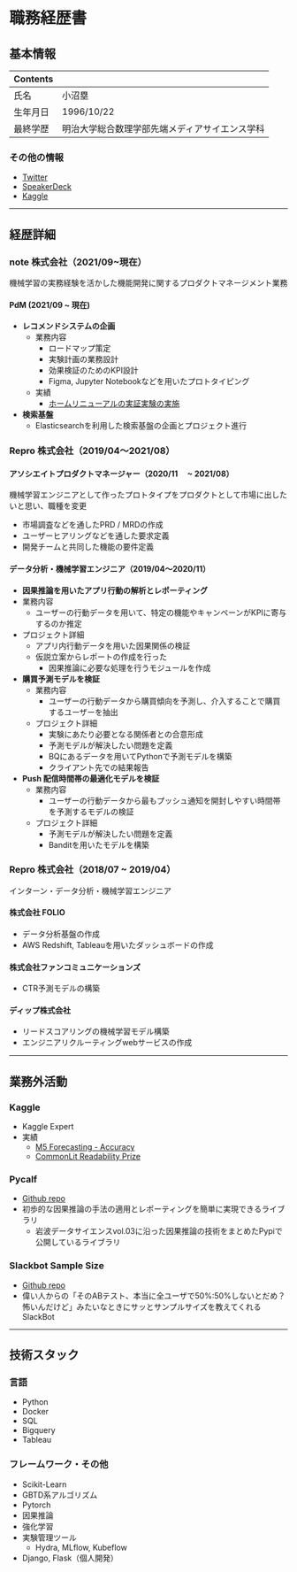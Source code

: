 # 職務経歴書

## 基本情報

| Contents |                                                |
| -------- | ---------------------------------------------- |
| 氏名     | 小沼塁                                         |
| 生年月日 | 1996/10/22                                     |
| 最終学歴 | 明治大学総合数理学部先端メディアサイエンス学科 |

### その他の情報

- [Twitter](https://twitter.com/knmr_u)
- [SpeakerDeck](https://speakerdeck.com/konumaru)
- [Kaggle](https://www.kaggle.com/konumaru)

---

## 経歴詳細

<!-- Template:
### 会社名 (YYYY/MM ~ YYYY/MM)

主な職務について

#### プロジェクト名
- 業務内容
- 実績
 -->

### note 株式会社（2021/09~現在）

機械学習の実務経験を活かした機能開発に関するプロダクトマネージメント業務

#### PdM (2021/09 ~ 現在)

- **レコメンドシステムの企画**
  - 業務内容
    - ロードマップ策定
    - 実験計画の業務設計
    - 効果検証のためのKPI設計
    - Figma, Jupyter Notebookなどを用いたプロトタイピング
  - 実績
    - [ホームリニューアルの実証実験の実施](https://note.com/info/n/n8b5b12967ee6)
- **検索基盤**
  - Elasticsearchを利用した検索基盤の企画とプロジェクト進行

### Repro 株式会社（2019/04〜2021/08）

#### アソシエイトプロダクトマネージャー（2020/11 　~ 2021/08）

機械学習エンジニアとして作ったプロトタイプをプロダクトとして市場に出したいと思い、職種を変更

- 市場調査などを通したPRD / MRDの作成
- ユーザーヒアリングなどを通した要求定義
- 開発チームと共同した機能の要件定義

#### データ分析・機械学習エンジニア（2019/04〜2020/11）

- **因果推論を用いたアプリ行動の解析とレポーティング**
- 業務内容
  - ユーザーの行動データを用いて、特定の機能やキャンペーンがKPIに寄与するのか推定
- プロジェクト詳細
  - アプリ内行動データを用いた因果関係の検証
  - 仮説立案からレポートの作成を行った
    - 因果推論に必要な処理を行うモジュールを作成
- **購買予測モデルを検証**
  - 業務内容
    - ユーザーの行動データから購買傾向を予測し、介入することで購買するユーザーを抽出
  - プロジェクト詳細
    - 実験にあたり必要となる関係者との合意形成
    - 予測モデルが解決したい問題を定義
    - BQにあるデータを用いてPythonで予測モデルを構築
    - クライアント先での結果報告
- **Push 配信時間帯の最適化モデルを検証**
  - 業務内容
    - ユーザーの行動データから最もプッシュ通知を開封しやすい時間帯を予測するモデルの検証
  - プロジェクト詳細
    - 予測モデルが解決したい問題を定義
    - Banditを用いたモデルを構築

### Repro 株式会社（2018/07 ~ 2019/04）

インターン・データ分析・機械学習エンジニア

#### 株式会社 FOLIO

- データ分析基盤の作成
- AWS Redshift, Tableauを用いたダッシュボードの作成

#### 株式会社ファンコミュニケーションズ

- CTR予測モデルの構築

#### ディップ株式会社

- リードスコアリングの機械学習モデル構築
- エンジニアリクルーティングwebサービスの作成

---

## 業務外活動

<!-- Template:
### 活動名
- 概要
- [url](url)
 -->

### Kaggle

- Kaggle Expert
- 実績
  - [M5 Forecasting - Accuracy](https://www.kaggle.com/c/m5-forecasting-accuracy)
  - [CommonLit Readability Prize](https://www.kaggle.com/c/commonlitreadabilityprize)

### Pycalf

- [Github repo](https://github.com/konumaru/pycalf)
- 初歩的な因果推論の手法の適用とレポーティングを簡単に実現できるライブラリ
  - 岩波データサイエンスvol.03に沿った因果推論の技術をまとめたPypiで公開しているライブラリ

### Slackbot Sample Size

- [Github repo](https://github.com/konumaru/slackbot_sample_siz)
- 偉い人からの「そのABテスト、本当に全ユーザで50%:50%しないとだめ？怖いんだけど」みたいなときにサッとサンプルサイズを教えてくれるSlackBot

---

## 技術スタック

### 言語

- Python
- Docker
- SQL
- Bigquery
- Tableau

### フレームワーク・その他

- Scikit-Learn
- GBTD系アルゴリズム
- Pytorch
- 因果推論
- 強化学習
- 実験管理ツール
  - Hydra, MLflow, Kubeflow
- Django, Flask（個人開発）
